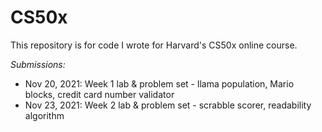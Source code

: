 <h1>CS50x</h1>

This repository is for code I wrote for Harvard's CS50x online course.

<i>Submissions:</i>

* Nov 20, 2021: Week 1 lab & problem set - llama population, Mario blocks, credit card number validator
* Nov 23, 2021: Week 2 lab & problem set - scrabble scorer, readability algorithm
